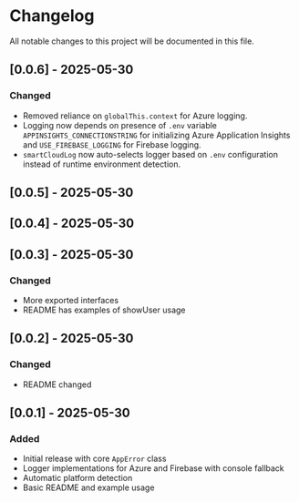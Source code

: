 # Changelog

All notable changes to this project will be documented in this file.

## [0.0.6] - 2025-05-30

### Changed

- Removed reliance on `globalThis.context` for Azure logging.
- Logging now depends on presence of `.env` variable `APPINSIGHTS_CONNECTIONSTRING` for initializing Azure Application Insights and `USE_FIREBASE_LOGGING` for Firebase logging.
- `smartCloudLog` now auto-selects logger based on `.env` configuration instead of runtime environment detection.

## [0.0.5] - 2025-05-30

## [0.0.4] - 2025-05-30

## [0.0.3] - 2025-05-30

### Changed

- More exported interfaces
- README has examples of showUser usage

## [0.0.2] - 2025-05-30

### Changed

- README changed

## [0.0.1] - 2025-05-30

### Added

- Initial release with core `AppError` class
- Logger implementations for Azure and Firebase with console fallback
- Automatic platform detection
- Basic README and example usage

